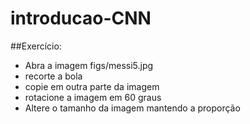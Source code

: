 # introducao-CNN

##Exercício:

* Abra a imagem figs/messi5.jpg
* recorte a bola
* copie em outra parte da imagem
* rotacione a imagem em 60 graus
* Altere o tamanho da imagem mantendo a proporção
